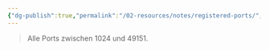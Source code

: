 ```yaml
---
{"dg-publish":true,"permalink":"/02-resources/notes/registered-ports/","tags":["netzwerk/ip/ipv4","netzwerk/protocol"],"noteIcon":"","updated":"2024-11-04T08:49:49.000+01:00"}
---
```


>Alle Ports zwischen 1024 und 49151.